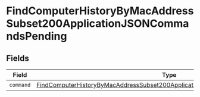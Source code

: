 # FindComputerHistoryByMacAddressSubset200ApplicationJSONCommandsPending


## Fields

| Field                                                                                                                                                                                     | Type                                                                                                                                                                                      | Required                                                                                                                                                                                  | Description                                                                                                                                                                               |
| ----------------------------------------------------------------------------------------------------------------------------------------------------------------------------------------- | ----------------------------------------------------------------------------------------------------------------------------------------------------------------------------------------- | ----------------------------------------------------------------------------------------------------------------------------------------------------------------------------------------- | ----------------------------------------------------------------------------------------------------------------------------------------------------------------------------------------- |
| `command`                                                                                                                                                                                 | [FindComputerHistoryByMacAddressSubset200ApplicationJSONCommandsPendingCommand](../../models/operations/findcomputerhistorybymacaddresssubset200applicationjsoncommandspendingcommand.md) | :heavy_minus_sign:                                                                                                                                                                        | N/A                                                                                                                                                                                       |